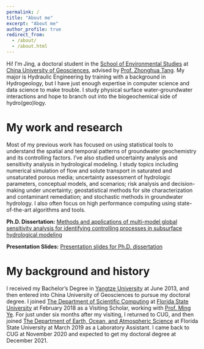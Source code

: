 ```yaml
---
permalink: /
title: "About me"
excerpt: "About me"
author_profile: true
redirect_from: 
  - /about/
  - /about.html
---
```


Hi! I’m Jing, a doctoral  student in the [School of Environmental Studies](https://ses.cug.edu.cn/) at [China University of Geosciences](https://www.cug.edu.cn/), advised by [Prof. Zhonghua Tang](https://ses.cug.edu.cn/info/1124/1787.htm). My major is Hydraulic Engineering by training with a background in  Hydrogeology, but I have just enough expertise in computer science and data science to make trouble.  I study physical surface water-groundwater interactions and hope to branch out into the biogeochemical side of hydro(geo)logy. 

My work and research
======
Most of my previous work has focused on using statistical tools to understand the spatial and temporal patterns of groundwater geochemistry and its controlling factors. I’ve also studied uncertainty analysis and sensitivity analysis in hydrological modeling. I study topics including numerical simulation of flow and solute transport in saturated and unsaturated porous media; uncertainty assessment of hydrologic parameters, conceptual models, and scenarios; risk analysis and decision-making under uncertainty;
geostatistical methods for site characterization and contaminant remediation; and stochastic methods in groundwater hydrology. I also often focus on high performance computing using state-of-the-art algorithms and tools.

**Ph.D. Dissertation:**
<a href='https://jyangfsu.github.io/Thesis.pdf'>Methods and applications of multi-model global sensitivity analysis for identifying controlling processes in subsurface hydrological modeling</a>

**Presentation Slides:**
<a href='https://jyangfsu.github.io/Slides.pdf'>Presentation slides for Ph.D. dissertation</a>

My background and history
======
I received my Bachelor’s Degree in [Yangtze University](http://yangtzeu.edu.cn/) at June 2013, and then entered into China University of Geosciences to pursue my doctoral degree. I joined [The Department of Scientific Computing](https://www.sc.fsu.edu/) at [Florida State University](https://www.fsu.edu/) at February 2018 as a Visiting Scholar, working with [Prof. Ming Ye](https://people.sc.fsu.edu/~mye/). For just under six months after my visiting, I returned to CUG, and then joined [The Department of Earth, Ocean, and Atmospheric Science](https://www.eoas.fsu.edu/) at Florida State University at March 2019 as a Laboratory Assistant. I came back to CUG at November 2020 and expected to get my doctoral degree at December 2021.
